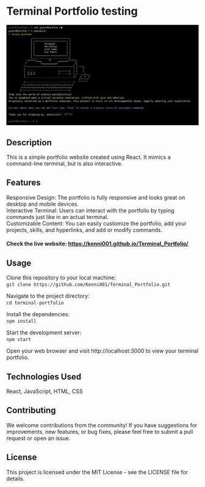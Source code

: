 # Terminal Portfolio testing

![image](image.png)

## Description

This is a simple portfolio website created using React. It mimics a command-line terminal, but is also interactive.

## Features

Responsive Design: The portfolio is fully responsive and looks great on desktop and mobile devices.<br>
Interactive Terminal: Users can interact with the portfolio by typing commands just like in an actual terminal.<br>
Customizable Content: You can easily customize the portfolio, add your projects, skills, and hyperlinks, and add or modify commands.

#### Check the live website: https://kenni001.github.io/Terminal_Portfolio/

## Usage

Clone this repository to your local machine:<br>
`git clone https://github.com/Kenni001/Terminal_Portfolio.git`<br>

Navigate to the project directory:<br>
`cd terminal-portfolio`<br>

Install the dependencies:<br>
`npm install`<br>

Start the development server:<br>
`npm start`<br>

Open your web browser and visit http://localhost:3000 to view your terminal portfolio.

## Technologies Used

React, JavaScript, HTML, CSS

## Contributing

We welcome contributions from the community! If you have suggestions for improvements, new features, or bug fixes, please feel free to submit a pull request or open an issue.

## License

This project is licensed under the MIT License - see the LICENSE file for details.
